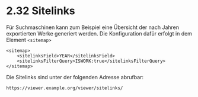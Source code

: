 # 2.32 Sitelinks

Für Suchmaschinen kann zum Beispiel eine Übersicht der nach Jahren exportierten Werke generiert werden. Die Konfiguration dafür erfolgt in dem Element `<sitemap>`

```markup
<sitemap>
    <sitelinksField>YEAR</sitelinksField>
    <sitelinksFilterQuery>ISWORK:true</sitelinksFilterQuery>
</sitemap>
```

Die Sitelinks sind unter der folgenden Adresse abrufbar:

```text
https://viewer.example.org/viewer/sitelinks/
```



